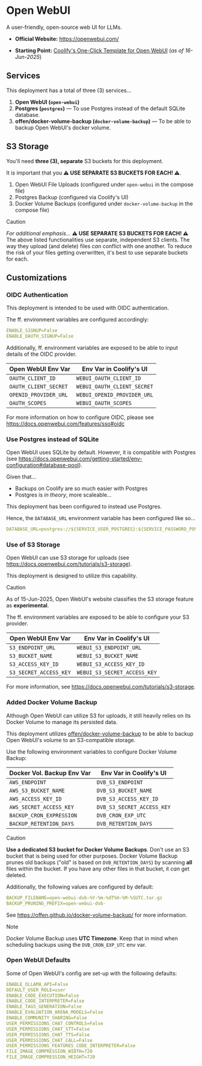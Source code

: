 # Open WebUI

A user-friendly, open-source web UI for LLMs.

- **Official Website:** https://openwebui.com/

- **Starting Point:** [Coolify's One-Click Template for Open WebUI](https://github.com/coollabsio/coolify/blob/v4.x/templates/compose/open-webui.yaml) (_as of 16-Jun-2025_)

## Services

This deployment has a total of three (3) services...

1. **Open WebUI (`open-webui`)**
2. **Postgres (`postgres`)** — To use Postgres instead of the default SQLite database.
3. **offen/docker-volume-backup (`docker-volume-backup`)** — To be able to backup Open WebUI's docker volume.

## S3 Storage

You'll need **three (3), separate** S3 buckets for this deployment.

It is important that you **⚠️ USE SEPARATE S3 BUCKETS FOR EACH! ⚠️**.

1. Open WebUI File Uploads (configured under `open-webui` in the compose file)
2. Postgres Backup (configured via Coolify's UI)
3. Docker Volume Backups (configured under `docker-volume-backup` in the compose file)

> [!CAUTION]
>
> _For additional emphasis..._ **⚠️ USE SEPARATE S3 BUCKETS FOR EACH! ⚠️** The above listed functionalities use separate, independent S3 clients. The way they upload (and delete) files _can_ conflict with one another. To reduce the risk of your files getting overwritten, it's best to use separate buckets for each.

## Customizations

### OIDC Authentication

This deployment is intended to be used with OIDC authentication.

The ff. environment variables are configured accordingly:

```yaml
ENABLE_SIGNUP=False
ENABLE_OAUTH_SIGNUP=False
```

Additionally, ff. environment variables are exposed to be able to input details of the OIDC provider.

| Open WebUI Env Var    | Env Var in Coolify's UI     |
| --------------------- | --------------------------- |
| `OAUTH_CLIENT_ID`     | `WEBUI_OAUTH_CLIENT_ID`     |
| `OAUTH_CLIENT_SECRET` | `WEBUI_OAUTH_CLIENT_SECRET` |
| `OPENID_PROVIDER_URL` | `WEBUI_OPENID_PROVIDER_URL` |
| `OAUTH_SCOPES`        | `WEBUI_OAUTH_SCOPES `       |

For more information on how to configure OIDC, please see https://docs.openwebui.com/features/sso#oidc

### Use Postgres instead of SQLite

Open WebUI uses SQLite by default. However, it is compatible with Postgres (see https://docs.openwebui.com/getting-started/env-configuration#database-pool).

Given that...

- Backups on Coolify are so much easier with Postgres
- Postgres is _in theory_, more scaleable...

This deployment has been configured to instead use Postgres.

Hence, the `DATABASE_URL` environment variable has been configured like so...

```yaml
DATABASE_URL=postgres://${SERVICE_USER_POSTGRES}:${SERVICE_PASSWORD_POSTGRES}@postgres:5432/${POSTGRES_DB:-webui}
```

### Use of S3 Storage

Open WebUI can use S3 storage for uploads (see https://docs.openwebui.com/tutorials/s3-storage).

This deployment is designed to utilize this capability.

> [!CAUTION]
> As of 15-Jun-2025, Open WebUI's website classifies the S3 storage feature as **experimental**.

The ff. environment variables are exposed to be able to configure your S3 provider.

| Open WebUI Env Var     | Env Var in Coolify's UI      |
| ---------------------- | ---------------------------- |
| `S3_ENDPOINT_URL`      | `WEBUI_S3_ENDPOINT_URL`      |
| `S3_BUCKET_NAME`       | `WEBUI_S3_BUCKET_NAME`       |
| `S3_ACCESS_KEY_ID`     | `WEBUI_S3_ACCESS_KEY_ID`     |
| `S3_SECRET_ACCESS_KEY` | `WEBUI_S3_SECRET_ACCESS_KEY` |

For more information, see https://docs.openwebui.com/tutorials/s3-storage.

### Added Docker Volume Backup

Although Open WebUI can utilize S3 for uploads, it still heavily relies on its Docker Volume to manage its persisted data.

This deployment utilizes [offen/docker-volume-backup](https://offen.github.io/docker-volume-backup/) to be able to backup Open WebUI's volume to an S3-compatible storage.

Use the following environment variables to configure Docker Volume Backup:

| Docker Vol. Backup Env Var | Env Var in Coolify's UI    |
| -------------------------- | -------------------------- |
| `AWS_ENDPOINT`             | `DVB_S3_ENDPOINT`          |
| `AWS_S3_BUCKET_NAME`       | `DVB_S3_BUCKET_NAME`       |
| `AWS_ACCESS_KEY_ID`        | `DVB_S3_ACCESS_KEY_ID`     |
| `AWS_SECRET_ACCESS_KEY`    | `DVB_S3_SECRET_ACCESS_KEY` |
| `BACKUP_CRON_EXPRESSION`   | `DVB_CRON_EXP_UTC`         |
| `BACKUP_RETENTION_DAYS`    | `DVB_RETENTION_DAYS`       |

> [!CAUTION]
>
> **Use a dedicated S3 bucket for Docker Volume Backups**. Don't use an S3 bucket that is being used for other purposes. Docker Volume Backup prunes old backups ("old" is based on `DVB_RETENTION_DAYS`) by scanning **all** files within the bucket. If you have any other files in that bucket, it _can_ get deleted.

Additionally, the following values are configured by default:

```yaml
BACKUP_FILENAME=open-webui-dvb-%Y-%m-%dT%H-%M-%SUTC.tar.gz
BACKUP_PRUNING_PREFIX=open-webui-dvb-
```

See https://offen.github.io/docker-volume-backup/ for more information.

> [!NOTE]
> Docker Volume Backup uses **UTC Timezone**. Keep that in mind when scheduling backups using the `DVB_CRON_EXP_UTC` env var.

### Open WebUI Defaults

Some of Open WebUI's config are set-up with the following defaults:

```yaml
ENABLE_OLLAMA_API=False
DEFAULT_USER_ROLE=user
ENABLE_CODE_EXECUTION=False
ENABLE_CODE_INTERPRETER=False
ENABLE_TAGS_GENERATION=False
ENABLE_EVALUATION_ARENA_MODELS=False
ENABLE_COMMUNITY_SHARING=False
USER_PERMISSIONS_CHAT_CONTROLS=False
USER_PERMISSIONS_CHAT_STT=False
USER_PERMISSIONS_CHAT_TTS=False
USER_PERMISSIONS_CHAT_CALL=False
USER_PERMISSIONS_FEATURES_CODE_INTERPRETER=False
FILE_IMAGE_COMPRESSION_WIDTH=720
FILE_IMAGE_COMPRESSION_HEIGHT=720
```

